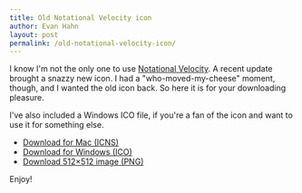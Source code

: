 ```yaml
---
title: Old Notational Velocity icon
author: Evan Hahn
layout: post
permalink: /old-notational-velocity-icon/
---
```

I know I'm not the only one to use [Notational Velocity](http://notational.net/). A recent update brought a snazzy new icon. I had a "who-moved-my-cheese" moment, though, and I wanted the old icon back. So here it is for your downloading pleasure.

I've also included a Windows ICO file, if you're a fan of the icon and want to use it for something else.

* [Download for Mac (ICNS)](http://evanhahn.com/wp-content/uploads/2011/04/nv.icns)
* [Download for Windows (ICO)](http://evanhahn.com/wp-content/uploads/2011/04/nv.ico)
* [Download 512×512 image (PNG)](http://evanhahn.com/wp-content/uploads/2011/04/nv-512.png)

Enjoy!
